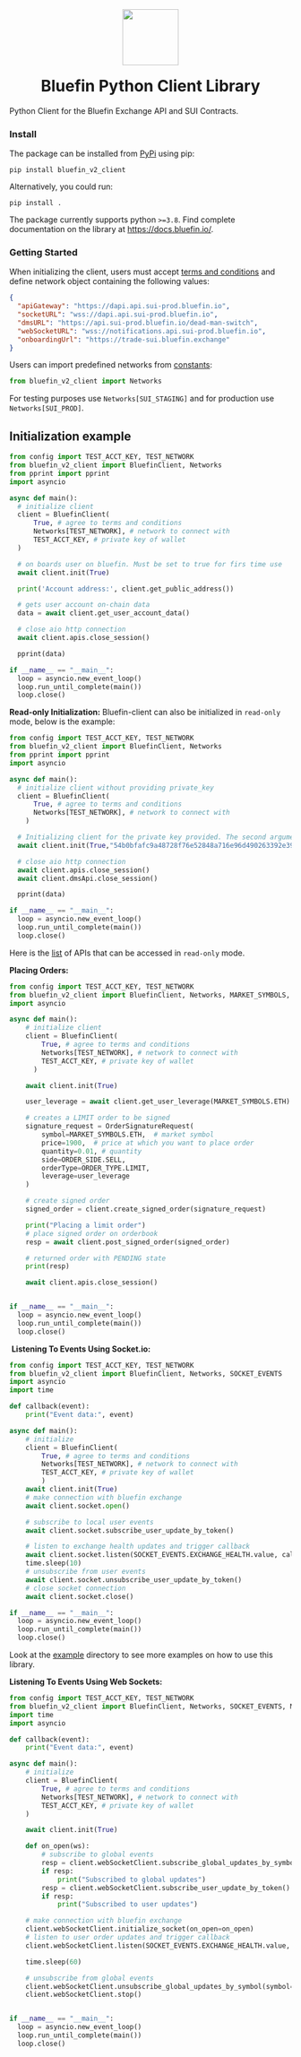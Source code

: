 <div align="center">
  <img height="100x" src="https://bluefin.io/images/bluefin-logo.svg" />

  <h1 style="margin-top:20px;">Bluefin Python Client Library</h1>

</div>

Python Client for the Bluefin Exchange API and SUI Contracts.
​

### Install

The package can be installed from [PyPi](https://pypi.org/project/bluefin-v2-client-python/) using pip:

```
pip install bluefin_v2_client
```

Alternatively, you could run:

```
pip install .
```

The package currently supports python `>=3.8`. Find complete documentation on the library at https://docs.bluefin.io/.

### Getting Started

When initializing the client, users must accept [terms and conditions](https://bluefin.io/terms-of-use) and define network object containing the following values:

```json
{
  "apiGateway": "https://dapi.api.sui-prod.bluefin.io",
  "socketURL": "wss://dapi.api.sui-prod.bluefin.io",
  "dmsURL": "https://api.sui-prod.bluefin.io/dead-man-switch",
  "webSocketURL": "wss://notifications.api.sui-prod.bluefin.io",
  "onboardingUrl": "https://trade-sui.bluefin.exchange"
}
```

Users can import predefined networks from [constants](https://github.com/fireflyprotocol/bluefin-v2-client-python/blob/main/src/bluefin-v2-client-python/constants.py):

```python
from bluefin_v2_client import Networks
```

For testing purposes use `Networks[SUI_STAGING]` and for production use `Networks[SUI_PROD]`.

## Initialization example​

```python
from config import TEST_ACCT_KEY, TEST_NETWORK
from bluefin_v2_client import BluefinClient, Networks
from pprint import pprint
import asyncio

async def main():
  # initialize client
  client = BluefinClient(
      True, # agree to terms and conditions
      Networks[TEST_NETWORK], # network to connect with
      TEST_ACCT_KEY, # private key of wallet
  )

  # on boards user on bluefin. Must be set to true for firs time use
  await client.init(True)

  print('Account address:', client.get_public_address())

  # gets user account on-chain data
  data = await client.get_user_account_data()

  # close aio http connection
  await client.apis.close_session()

  pprint(data)

if __name__ == "__main__":
  loop = asyncio.new_event_loop()
  loop.run_until_complete(main())
  loop.close()
```

**Read-only Initialization:**
Bluefin-client can also be initialized in `read-only` mode, below is the example:

```python
from config import TEST_ACCT_KEY, TEST_NETWORK
from bluefin_v2_client import BluefinClient, Networks
from pprint import pprint
import asyncio

async def main():
  # initialize client without providing private_key
  client = BluefinClient(
      True, # agree to terms and conditions
      Networks[TEST_NETWORK], # network to connect with
    )

  # Initializing client for the private key provided. The second argument api_token is optional
  await client.init(True,"54b0bfafc9a48728f76e52848a716e96d490263392e3959c2d44f05dea960761")

  # close aio http connection
  await client.apis.close_session()
  await client.dmsApi.close_session()

  pprint(data)

if __name__ == "__main__":
  loop = asyncio.new_event_loop()
  loop.run_until_complete(main())
  loop.close()
```

​Here is the [list](https://docs.bluefin.io/8/2.readonly-access-data) of APIs that can be accessed in `read-only` mode.

**Placing Orders:**

```python
from config import TEST_ACCT_KEY, TEST_NETWORK
from bluefin_v2_client import BluefinClient, Networks, MARKET_SYMBOLS, ORDER_SIDE, ORDER_TYPE, OrderSignatureRequest
import asyncio

async def main():
    # initialize client
    client = BluefinClient(
        True, # agree to terms and conditions
        Networks[TEST_NETWORK], # network to connect with
        TEST_ACCT_KEY, # private key of wallet
      )

    await client.init(True)

    user_leverage = await client.get_user_leverage(MARKET_SYMBOLS.ETH)

    # creates a LIMIT order to be signed
    signature_request = OrderSignatureRequest(
        symbol=MARKET_SYMBOLS.ETH,  # market symbol
        price=1900,  # price at which you want to place order
        quantity=0.01, # quantity
        side=ORDER_SIDE.SELL,
        orderType=ORDER_TYPE.LIMIT,
        leverage=user_leverage
    )

    # create signed order
    signed_order = client.create_signed_order(signature_request)

    print("Placing a limit order")
    # place signed order on orderbook
    resp = await client.post_signed_order(signed_order)

    # returned order with PENDING state
    print(resp)

    await client.apis.close_session()


if __name__ == "__main__":
  loop = asyncio.new_event_loop()
  loop.run_until_complete(main())
  loop.close()
```

​
**Listening To Events Using Socket.io:**

```python
from config import TEST_ACCT_KEY, TEST_NETWORK
from bluefin_v2_client import BluefinClient, Networks, SOCKET_EVENTS
import asyncio
import time

def callback(event):
    print("Event data:", event)

async def main():
    # initialize
    client = BluefinClient(
        True, # agree to terms and conditions
        Networks[TEST_NETWORK], # network to connect with
        TEST_ACCT_KEY, # private key of wallet
        )
    await client.init(True)
    # make connection with bluefin exchange
    await client.socket.open()

    # subscribe to local user events
    await client.socket.subscribe_user_update_by_token()

    # listen to exchange health updates and trigger callback
    await client.socket.listen(SOCKET_EVENTS.EXCHANGE_HEALTH.value, callback)
    time.sleep(10)
    # unsubscribe from user events
    await client.socket.unsubscribe_user_update_by_token()
    # close socket connection
    await client.socket.close()

if __name__ == "__main__":
  loop = asyncio.new_event_loop()
  loop.run_until_complete(main())
  loop.close()​
```

Look at the [example](https://github.com/fireflyprotocol/bluefin-v2-client-python/tree/main/examples) directory to see more examples on how to use this library.

**Listening To Events Using Web Sockets:**

```python
from config import TEST_ACCT_KEY, TEST_NETWORK
from bluefin_v2_client import BluefinClient, Networks, SOCKET_EVENTS, MARKET_SYMBOLS
import time
import asyncio

def callback(event):
    print("Event data:", event)

async def main():
    # initialize
    client = BluefinClient(
        True, # agree to terms and conditions
        Networks[TEST_NETWORK], # network to connect with
        TEST_ACCT_KEY, # private key of wallet
    )

    await client.init(True)

    def on_open(ws):
        # subscribe to global events
        resp = client.webSocketClient.subscribe_global_updates_by_symbol(symbol=MARKET_SYMBOLS.ETH)
        if resp:
            print("Subscribed to global updates")
        resp = client.webSocketClient.subscribe_user_update_by_token()
        if resp:
            print("Subscribed to user updates")

    # make connection with bluefin exchange
    client.webSocketClient.initialize_socket(on_open=on_open)
    # listen to user order updates and trigger callback
    client.webSocketClient.listen(SOCKET_EVENTS.EXCHANGE_HEALTH.value, callback)

    time.sleep(60)

    # unsubscribe from global events
    client.webSocketClient.unsubscribe_global_updates_by_symbol(symbol=MARKET_SYMBOLS.ETH)
    client.webSocketClient.stop()


if __name__ == "__main__":
  loop = asyncio.new_event_loop()
  loop.run_until_complete(main())
  loop.close()
```

